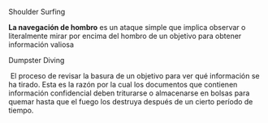 Shoulder Surfing

**La navegación de hombro** es un ataque simple que implica observar o literalmente mirar por encima del hombro de un objetivo para obtener información valiosa

Dumpster Diving

 El proceso de revisar la basura de un objetivo para ver qué información se ha tirado. Esta es la razón por la cual los documentos que contienen información confidencial deben triturarse o almacenarse en bolsas para quemar hasta que el fuego los destruya después de un cierto período de tiempo.